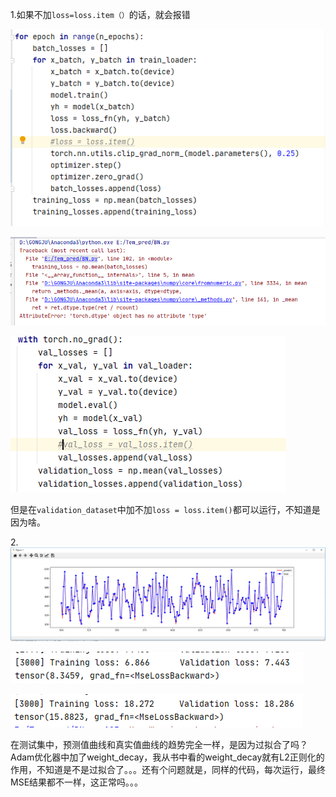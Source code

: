1.如果不加`loss=loss.item（）`的话，就会报错

![image text](./img/pic1.jpg)

![image text](https://github.com/XYDZ1987/Temperature_prediction/raw/master/img/pic2.jpg)

![image text](https://github.com/XYDZ1987/Temperature_prediction/raw/master/img/pic3.jpg)





​	但是在`validation_dataset`中加不加`loss = loss.item()`都可以运行，不知道是因为啥。

2.![image text](https://github.com/XYDZ1987/Temperature_prediction/raw/master/img/pic4.jpg)

![image text](https://github.com/XYDZ1987/Temperature_prediction/raw/master/img/pic5.jpg)



![image text](https://github.com/XYDZ1987/Temperature_prediction/raw/master/img/pic6.jpg)



在测试集中，预测值曲线和真实值曲线的趋势完全一样，是因为过拟合了吗？Adam优化器中加了weight_decay，我从书中看的weight_decay就有L2正则化的作用，不知道是不是过拟合了。。。还有个问题就是，同样的代码，每次运行，最终MSE结果都不一样，这正常吗。。。

